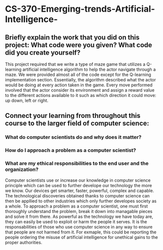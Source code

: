 # CS-370-Emerging-trends-Artificial-Intelligence-

## Briefly explain the work that you did on this project: What code were you given? What code did you create yourself?
  
  This project required that we write a type of maze game that utilizes a Q-learning artificial intelligence algorithm to help the actor navigate through 
  a maze. We were provided almost all of the code except for the Q-learning implementation section. Essentially, the algorithm described what the actor 
  would be doing at every action taken in the game. Every move performed involved that the actor consider its environment and assign a reward value to the 
  different actions available to it such as which direction it could move: up down, left or right. 

## Connect your learning from throughout this course to the larger field of computer science:

  ### What do computer scientists do and why does it matter?
	
  ### How do I approach a problem as a computer scientist?
	
  ### What are my ethical responsibilities to the end user and the organization?
	
  
  Computer scientists use or increase our knowledge in computer science principle which can be used to further develope our technology the more we know. 
  Our devices get smarter, faster, powerful, complex and capable. The technological discoveries obtained thanks to computer science can then be appllied to 
  other industries which only further developes society as a whole. To approach a problem as a computer scientist, one must first thoroughly understand the 
  problem, break it down into managable pieces and solve it from there. As powerful as the technology we have today are, they can easily be used to exploit 
  or harm the people it serves. It is the responsabilities of those who use computer science in any way to ensure that people are not harmed from it. For 
  exmaple, this could be reporting the people ordering the misuse of artificial intelligence for unethical gains to the proper authorities.
